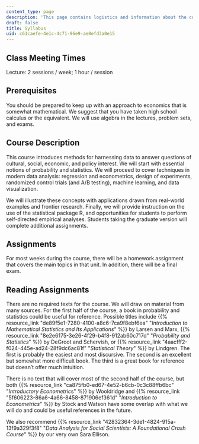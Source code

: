 ```yaml
---
content_type: page
description: 'This page contains logistics and information about the course. '
draft: false
title: Syllabus
uid: c61caefe-4e1c-4c71-96e9-ae0efd3a0e15
---
```

## Class Meeting Times

Lecture: 2 sessions / week; 1 hour / session

## Prerequisites

You should be prepared to keep up with an approach to economics that is somewhat mathematical. We suggest that you have taken high school calculus or the equivalent. We will use algebra in the lectures, problem sets, and exams.

## Course Description

This course introduces methods for harnessing data to answer questions of cultural, social, economic, and policy interest. We will start with essential notions of probability and statistics. We will proceed to cover techniques in modern data analysis: regression and econometrics, design of experiments, randomized control trials (and A/B testing), machine learning, and data visualization.

We will illustrate these concepts with applications drawn from real-world examples and frontier research. Finally, we will provide instruction on the use of the statistical package R, and opportunities for students to perform self-directed empirical analyses. Students taking the graduate version will complete additional assignments. 

## Assignments 

For most weeks during the course, there will be a homework assignment that covers the main topics in that unit. In addition, there will be a final exam. 

## Reading Assignments

There are no required texts for the course. We will draw on material from many sources. For the first half of the course, a book in probability and statistics could be useful for reference. Possible titles include {{% resource_link "de89f5e1-7280-4100-a8c6-7ca9f8ebf6ea" "*Introduction to Mathematical Statistics and Its Applications*" %}} by Larsen and Marx, {{% resource_link "8e2e6175-3e26-4f29-b4f8-912ab60c717d" "*Probability and Statistics*" %}} by DeGroot and Schervish, or {{% resource_link "4aacfff2-f024-445e-ad24-28f9dc6ac81f" "*Statistical Theory*" %}} by Lindgren. The first is probably the easiest and most discursive. The second is an excellent but somewhat more difficult book. The third is a great book for reference but doesn’t offer much intuition.

There is no text that will cover most of the second half of the course, but both {{% resource_link "ca875fb0-ed67-4e52-b6cb-0c3c88ffb6bc" "*Introductory Econometric*s" %}} by Wooldridge and {{% resource_link "5f606223-86a6-4a66-8458-871906ef361d" "*Introduction to Econometrics*" %}} by Stock and Watson have some overlap with what we will do and could be useful references in the future.

We also recommend {{% resource_link "42832364-3de1-4824-915a-13f9a329f3f8" "*Data Analysis for Social Scientists: A Foundational Crash Course*" %}} by our very own Sara Ellison.